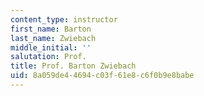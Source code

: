 ```yaml
---
content_type: instructor
first_name: Barton
last_name: Zwiebach
middle_initial: ''
salutation: Prof.
title: Prof. Barton Zwiebach
uid: 8a059de4-4694-c03f-61e8-c6f0b9e8babe
---
```

